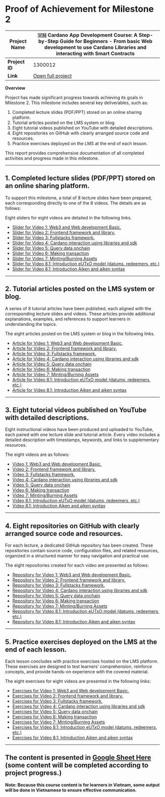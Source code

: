 # Proof of Achievement for Milestone 2

| **Project Name** | 🇻🇳 Cardano App Development Course: A Step-by-Step Guide for Beginners - From basic Web development to use Cardano Libraries and interacting with Smart Contracts |
| ---------------- | ---------------------------------------------------------------------------------------------------------------------------------------------------------------- |
| **Project ID**   | 1300012                                                                                                                                                          |
| **Link**         | [Open full project](https://milestones.projectcatalyst.io/projects/1300012)                                                                                      |

**Overview**

Project has made significant progress towards achieving its goals in Milestone 2. This milestone includes several key deliverables, such as:

1. Completed lecture slides (PDF/PPT) stored on an online sharing platform.
2. Tutorial articles posted on the LMS system or blog.
3. Eight tutorial videos published on YouTube with detailed descriptions.
4. Eight repositories on GitHub with clearly arranged source code and resources.
5. Practice exercises deployed on the LMS at the end of each lesson.

This report provides comprehensive documentation of all completed activities and progress made in this milestone.

---

## **1. Completed lecture slides (PDF/PPT) stored on an online sharing platform.**

To support this milestone, a total of 8 lecture slides have been prepared, each corresponding directly to one of the 8 videos. The details are as follows:

Eight sliders for eight videos are detailed in the following links.

- [Slider for Video 1: Web3 and Web development Basic.](https://www.youtube.com/watch?v=e_LhuWx1D84&list=PLhI9Wzsh5RIYsmVlYBq8dAjynrH-j2gZb&index=9)
- [Slider for Video 2: Frontend framework and library.](https://www.youtube.com/watch?v=I-Vyfb89ORg&list=PLhI9Wzsh5RIYsmVlYBq8dAjynrH-j2gZb&index=6)
- [Slider for Video 3: Fullstacks framework.](https://www.youtube.com/watch?v=Ee0v2eZzweg&list=PLhI9Wzsh5RIYsmVlYBq8dAjynrH-j2gZb&index=2)
- [Slider for Video 4: Cardano interaction using libraries and sdk](https://www.youtube.com/watch?v=SNzJwcrRSZY&list=PLhI9Wzsh5RIYsmVlYBq8dAjynrH-j2gZb&index=5)
- [Slider for Video 5: Query data onchain](https://www.youtube.com/watch?v=-rqb7PYVhJU&list=PLhI9Wzsh5RIYsmVlYBq8dAjynrH-j2gZb&index=3)
- [Slider for Video 6: Making transaction](https://www.youtube.com/watch?v=ll4SdurfX_I&list=PLhI9Wzsh5RIYsmVlYBq8dAjynrH-j2gZb&index=7)
- [Slider for Video 7: Minting/Burning Assets](https://www.youtube.com/watch?v=OdSvMxLmEqs&list=PLhI9Wzsh5RIYsmVlYBq8dAjynrH-j2gZb&index=1)
- [Slider for Video 8.1: Introduction eUTxO model (datums, redeemers, etc.)](https://www.youtube.com/watch?v=cs9cccbKx9Y&list=PLhI9Wzsh5RIYsmVlYBq8dAjynrH-j2gZb&index=8)
- [Slider for Video 8.1: Introduction Aiken and aiken syntax](https://www.youtube.com/watch?v=cs9cccbKx9Y&list=PLhI9Wzsh5RIYsmVlYBq8dAjynrH-j2gZb&index=8)

---

## **2. Tutorial articles posted on the LMS system or blog.**

A series of 8 tutorial articles have been published, each aligned with the corresponding lecture slides and videos. These articles provide additional explanations, examples, and references to support learners in understanding the topics.

The eight articles posted on the LMS system or blog in the following links.

- [Article for Video 1: Web3 and Web development Basic.](https://github.com/htlabs-xyz/Cardano-App-Development-Course/blob/main/Content/Video_01.md)
- [Article for Video 2: Frontend framework and library.](https://github.com/htlabs-xyz/Cardano-App-Development-Course/blob/main/Content/Video_02.md)
- [Article for Video 3: Fullstacks framework.](https://github.com/htlabs-xyz/Cardano-App-Development-Course/blob/main/Content/Video_03.md)
- [Article for Video 4: Cardano interaction using libraries and sdk](https://github.com/htlabs-xyz/Cardano-App-Development-Course/blob/main/Content/Video_04.md)
- [Article for Video 5: Query data onchain](https://github.com/htlabs-xyz/Cardano-App-Development-Course/blob/main/Content/Video_05.md)
- [Article for Video 6: Making transaction](https://github.com/htlabs-xyz/Cardano-App-Development-Course/blob/main/Content/Video_06.md)
- [Article for Video 7: Minting/Burning Assets](https://github.com/htlabs-xyz/Cardano-App-Development-Course/blob/main/Content/Video_07.md)
- [Article for Video 8.1: Introduction eUTxO model (datums, redeemers, etc.)](https://github.com/htlabs-xyz/Cardano-App-Development-Course/blob/main/Content/Video_08.md)
- [Article for Video 8.1: Introduction Aiken and aiken syntax](https://github.com/htlabs-xyz/Cardano-App-Development-Course/blob/main/Content/Video_08.md)

---

## **3. Eight tutorial videos published on YouTube with detailed descriptions.**

Eight instructional videos have been produced and uploaded to YouTube, each paired with one lecture slide and tutorial article. Every video includes a detailed description with timestamps, keywords, and links to supplementary resources.

The eight videos are as follows:

- [Video 1: Web3 and Web development Basic.](https://www.youtube.com/watch?v=e_LhuWx1D84&list=PLhI9Wzsh5RIYsmVlYBq8dAjynrH-j2gZb&index=9)
- [Video 2: Frontend framework and library.](https://www.youtube.com/watch?v=I-Vyfb89ORg&list=PLhI9Wzsh5RIYsmVlYBq8dAjynrH-j2gZb&index=6)
- [Video 3: Fullstacks framework.](https://www.youtube.com/watch?v=Ee0v2eZzweg&list=PLhI9Wzsh5RIYsmVlYBq8dAjynrH-j2gZb&index=2)
- [Video 4: Cardano interaction using libraries and sdk](https://www.youtube.com/watch?v=SNzJwcrRSZY&list=PLhI9Wzsh5RIYsmVlYBq8dAjynrH-j2gZb&index=5)
- [Video 5: Query data onchain](https://www.youtube.com/watch?v=-rqb7PYVhJU&list=PLhI9Wzsh5RIYsmVlYBq8dAjynrH-j2gZb&index=3)
- [Video 6: Making transaction](https://www.youtube.com/watch?v=ll4SdurfX_I&list=PLhI9Wzsh5RIYsmVlYBq8dAjynrH-j2gZb&index=7)
- [Video 7: Minting/Burning Assets](https://www.youtube.com/watch?v=OdSvMxLmEqs&list=PLhI9Wzsh5RIYsmVlYBq8dAjynrH-j2gZb&index=1)
- [Video 8.1: Introduction eUTxO model (datums, redeemers, etc.)](https://www.youtube.com/watch?v=cs9cccbKx9Y&list=PLhI9Wzsh5RIYsmVlYBq8dAjynrH-j2gZb&index=8)
- [Video 8.1: Introduction Aiken and aiken syntax](https://www.youtube.com/watch?v=cs9cccbKx9Y&list=PLhI9Wzsh5RIYsmVlYBq8dAjynrH-j2gZb&index=8)

---

## **4. Eight repositories on GitHub with clearly arranged source code and resources.**

For each lecture, a dedicated GitHub repository has been created. These repositories contain source code, configuration files, and related resources, organized in a structured manner for easy navigation and practical use.

The eight repositories created for each video are presented as follows:

- [Repository for Video 1: Web3 and Web development Basic.](https://github.com/htlabs-xyz/Cardano-App-Development-Course/tree/main/Code/Video_02)
- [Repository for Video 2: Frontend framework and library.](https://github.com/htlabs-xyz/Cardano-App-Development-Course/tree/main/Code/Video_02)
- [Repository for Video 3: Fullstacks framework.](https://github.com/htlabs-xyz/Cardano-App-Development-Course/tree/main/Code/Video_03)
- [Repository for Video 4: Cardano interaction using libraries and sdk](https://github.com/htlabs-xyz/Cardano-App-Development-Course/tree/main/Code/Video_04)
- [Repository for Video 5: Query data onchain](https://github.com/htlabs-xyz/Cardano-App-Development-Course/tree/main/Code/Video_05)
- [Repository for Video 6: Making transaction](https://github.com/htlabs-xyz/Cardano-App-Development-Course/tree/main/Code/Video_06)
- [Repository for Video 7: Minting/Burning Assets](https://github.com/htlabs-xyz/Cardano-App-Development-Course/tree/main/Code/Video_07)
- [Repository for Video 8.1: Introduction eUTxO model (datums, redeemers, etc.)](https://github.com/htlabs-xyz/Cardano-App-Development-Course/tree/main/Code/Video_08)
- [Repository for Video 8.1: Introduction Aiken and aiken syntax](https://github.com/htlabs-xyz/Cardano-App-Development-Course/tree/main/Code/Video_08)

---

## **5. Practice exercises deployed on the LMS at the end of each lesson.**

Each lesson concludes with practice exercises hosted on the LMS platform. These exercises are designed to test learners’ comprehension, reinforce concepts, and provide hands-on experience with the covered material.

The eight exercises for eight videos are presented in the following links:

- [Exercises for Video 1: Web3 and Web development Basic.](https://github.com/htlabs-xyz/Cardano-App-Development-Course/blob/main/Exercises/Video_01.md)
- [Exercises for Video 2: Frontend framework and library.](https://github.com/htlabs-xyz/Cardano-App-Development-Course/blob/main/Exercises/Video_02.md)
- [Exercises for Video 3: Fullstacks framework.](https://github.com/htlabs-xyz/Cardano-App-Development-Course/blob/main/Exercises/Video_03.md)
- [Exercises for Video 4: Cardano interaction using libraries and sdk](https://github.com/htlabs-xyz/Cardano-App-Development-Course/blob/main/Exercises/Video_04.md)
- [Exercises for Video 5: Query data onchain](https://github.com/htlabs-xyz/Cardano-App-Development-Course/blob/main/Exercises/Video_05.md)
- [Exercises for Video 6: Making transaction](https://github.com/htlabs-xyz/Cardano-App-Development-Course/blob/main/Exercises/Video_06.md)
- [Exercises for Video 7: Minting/Burning Assets](https://github.com/htlabs-xyz/Cardano-App-Development-Course/blob/main/Exercises/Video_07.md)
- [Exercises for Video 8.1: Introduction eUTxO model (datums, redeemers, etc.)](https://github.com/htlabs-xyz/Cardano-App-Development-Course/blob/main/Exercises/Video_08.md)
- [Exercises for Video 8.1: Introduction Aiken and aiken syntax](https://github.com/htlabs-xyz/Cardano-App-Development-Course/blob/main/Exercises/Video_08.md)

---

## **The content is presented in [Google Sheet Here](https://docs.google.com/spreadsheets/d/e/2PACX-1vQgrml0-rdHdsCxCBKuRESihX2Lmxmb74hR1DKKzIdKg9S-lcENKbUPPERZVvbTCaPdCJjE60pXKgRd/pubhtml) (some content will be completed according to project progress.)**

**Note: Because this course content is for learners in Vietnam, some output will be done in Vietnamese to ensure effective communication.**
